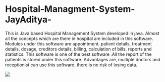 # Hospital-Managment-System-JayAditya-


This is Java based Hospital Management System developed in java. Almost all the concepts which are there in hospital are included in this software. Modules under this software are appointment, patient details, treatment details, dosage, creditors details, billing, calculation of bills, reports and statistics.  This software is one of the best software .All the report of the patients is stored under this software. Advantages are, multiple doctors and receptionist can use this software. there is no risk of losing data.

![](Hospital-Managment-System-JayAditya-/hostpital-management-system-300x241.jpg
)
